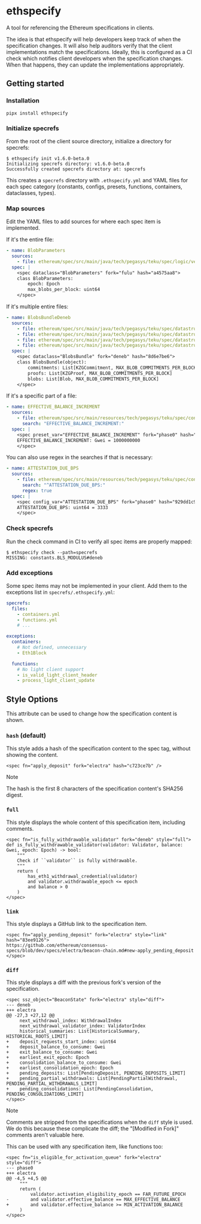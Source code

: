 # ethspecify

A tool for referencing the Ethereum specifications in clients.

The idea is that ethspecify will help developers keep track of when the specification changes. It
will also help auditors verify that the client implementations match the specifications. Ideally,
this is configured as a CI check which notifies client developers when the specification changes.
When that happens, they can update the implementations appropriately.

## Getting started

### Installation

```
pipx install ethspecify
```

### Initialize specrefs

From the root of the client source directory, initialize a directory for specrefs:

```
$ ethspecify init v1.6.0-beta.0
Initializing specrefs directory: v1.6.0-beta.0
Successfully created specrefs directory at: specrefs
```

This creates a `specrefs` directory with `.ethspecify.yml` and YAML files for each spec category
(constants, configs, presets, functions, containers, dataclasses, types).

### Map sources

Edit the YAML files to add sources for where each spec item is implemented.

If it's the entire file:

```yaml
- name: BlobParameters
  sources:
    - file: ethereum/spec/src/main/java/tech/pegasys/teku/spec/logic/versions/fulu/helpers/BlobParameters.java
  spec: |
    <spec dataclass="BlobParameters" fork="fulu" hash="a4575aa8">
    class BlobParameters:
        epoch: Epoch
        max_blobs_per_block: uint64
    </spec>
```

If it's multiple entire files:

```yaml
- name: BlobsBundleDeneb
  sources:
    - file: ethereum/spec/src/main/java/tech/pegasys/teku/spec/datastructures/execution/BlobsBundle.java
    - file: ethereum/spec/src/main/java/tech/pegasys/teku/spec/datastructures/builder/BlobsBundleSchema.java
    - file: ethereum/spec/src/main/java/tech/pegasys/teku/spec/datastructures/builder/versions/deneb/BlobsBundleDeneb.java
    - file: ethereum/spec/src/main/java/tech/pegasys/teku/spec/datastructures/builder/versions/deneb/BlobsBundleSchemaDeneb.java
  spec: |
    <spec dataclass="BlobsBundle" fork="deneb" hash="8d6e7be6">
    class BlobsBundle(object):
        commitments: List[KZGCommitment, MAX_BLOB_COMMITMENTS_PER_BLOCK]
        proofs: List[KZGProof, MAX_BLOB_COMMITMENTS_PER_BLOCK]
        blobs: List[Blob, MAX_BLOB_COMMITMENTS_PER_BLOCK]
    </spec>
```

If it's a specific part of a file:

```yaml
- name: EFFECTIVE_BALANCE_INCREMENT
  sources:
    - file: ethereum/spec/src/main/resources/tech/pegasys/teku/spec/config/presets/mainnet/phase0.yaml
      search: "EFFECTIVE_BALANCE_INCREMENT:"
  spec: |
    <spec preset_var="EFFECTIVE_BALANCE_INCREMENT" fork="phase0" hash="23dfe52c">
    EFFECTIVE_BALANCE_INCREMENT: Gwei = 1000000000
    </spec>
```

You can also use regex in the searches if that is necessary:

```yaml
- name: ATTESTATION_DUE_BPS
  sources:
    - file: ethereum/spec/src/main/resources/tech/pegasys/teku/spec/config/configs/mainnet.yaml
      search: "^ATTESTATION_DUE_BPS:"
      regex: true
  spec: |
    <spec config_var="ATTESTATION_DUE_BPS" fork="phase0" hash="929dd1c9">
    ATTESTATION_DUE_BPS: uint64 = 3333
    </spec>
```

### Check specrefs

Run the check command in CI to verify all spec items are properly mapped:

```
$ ethspecify check --path=specrefs
MISSING: constants.BLS_MODULUS#deneb
```

### Add exceptions

Some spec items may not be implemented in your client. Add them to the exceptions list in
`specrefs/.ethspecify.yml`:

```yaml
specrefs:
  files:
    - containers.yml
    - functions.yml
    # ...

exceptions:
  containers:
    # Not defined, unnecessary
    - Eth1Block

  functions:
    # No light client support
    - is_valid_light_client_header
    - process_light_client_update

```

## Style Options

This attribute can be used to change how the specification content is shown.

### `hash` (default)

This style adds a hash of the specification content to the spec tag, without showing the content.

```
<spec fn="apply_deposit" fork="electra" hash="c723ce7b" />
```

> [!NOTE]
> The hash is the first 8 characters of the specification content's SHA256 digest.

### `full`

This style displays the whole content of this specification item, including comments.

```
<spec fn="is_fully_withdrawable_validator" fork="deneb" style="full">
def is_fully_withdrawable_validator(validator: Validator, balance: Gwei, epoch: Epoch) -> bool:
    """
    Check if ``validator`` is fully withdrawable.
    """
    return (
        has_eth1_withdrawal_credential(validator)
        and validator.withdrawable_epoch <= epoch
        and balance > 0
    )
</spec>
```

### `link`

This style displays a GitHub link to the specification item.

```
<spec fn="apply_pending_deposit" fork="electra" style="link" hash="83ee9126">
https://github.com/ethereum/consensus-specs/blob/dev/specs/electra/beacon-chain.md#new-apply_pending_deposit
</spec>
```

### `diff`

This style displays a diff with the previous fork's version of the specification.

```
<spec ssz_object="BeaconState" fork="electra" style="diff">
--- deneb
+++ electra
@@ -27,3 +27,12 @@
     next_withdrawal_index: WithdrawalIndex
     next_withdrawal_validator_index: ValidatorIndex
     historical_summaries: List[HistoricalSummary, HISTORICAL_ROOTS_LIMIT]
+    deposit_requests_start_index: uint64
+    deposit_balance_to_consume: Gwei
+    exit_balance_to_consume: Gwei
+    earliest_exit_epoch: Epoch
+    consolidation_balance_to_consume: Gwei
+    earliest_consolidation_epoch: Epoch
+    pending_deposits: List[PendingDeposit, PENDING_DEPOSITS_LIMIT]
+    pending_partial_withdrawals: List[PendingPartialWithdrawal, PENDING_PARTIAL_WITHDRAWALS_LIMIT]
+    pending_consolidations: List[PendingConsolidation, PENDING_CONSOLIDATIONS_LIMIT]
</spec>
```

> [!NOTE]
> Comments are stripped from the specifications when the `diff` style is used. We do this because
> these complicate the diff; the "[Modified in Fork]" comments aren't valuable here.

This can be used with any specification item, like functions too:

```
<spec fn="is_eligible_for_activation_queue" fork="electra" style="diff">
--- phase0
+++ electra
@@ -4,5 +4,5 @@
     """
     return (
         validator.activation_eligibility_epoch == FAR_FUTURE_EPOCH
-        and validator.effective_balance == MAX_EFFECTIVE_BALANCE
+        and validator.effective_balance >= MIN_ACTIVATION_BALANCE
     )
</spec>
```
